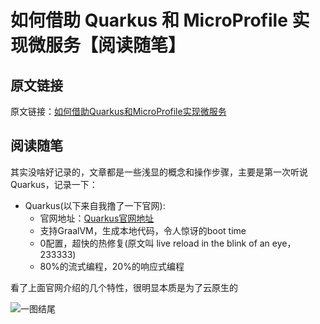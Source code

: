 
# 如何借助 Quarkus 和 MicroProfile 实现微服务【阅读随笔】

## 原文链接

原文链接：[如何借助Quarkus和MicroProfile实现微服务](https://www.infoq.cn/article/MBAYoWrjCOAJK5QuqbcQ)

## 阅读随笔

其实没啥好记录的，文章都是一些浅显的概念和操作步骤，主要是第一次听说Quarkus，记录一下：

+ Quarkus(以下来自我撸了一下官网):
  + 官网地址：[Quarkus官网地址](http://quarkus.io/#)
  + 支持GraalVM，生成本地代码，令人惊讶的boot time
  + 0配置，超快的热修复(原文叫 live reload in the blink of an eye，233333)
  + 80%的流式编程，20%的响应式编程

看了上面官网介绍的几个特性，很明显本质是为了云原生的

![一图结尾](http://quarkus.io/assets/images/homepage_comic_1.png)
